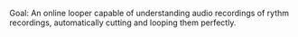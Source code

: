 Goal: An online looper capable of understanding audio recordings of rythm recordings, automatically cutting and looping them perfectly.
